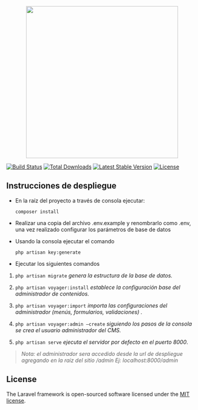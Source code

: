 <p align="center"><a href="https://laravel.com" target="_blank"><img src="https://raw.githubusercontent.com/laravel/art/master/logo-lockup/5%20SVG/2%20CMYK/1%20Full%20Color/laravel-logolockup-cmyk-red.svg" width="400"></a></p>

>><p align="center">
<a href="https://travis-ci.org/laravel/framework"><img src="https://travis-ci.org/laravel/framework.svg" alt="Build Status"></a>
<a href="https://packagist.org/packages/laravel/framework"><img src="https://img.shields.io/packagist/dt/laravel/framework" alt="Total Downloads"></a>
<a href="https://packagist.org/packages/laravel/framework"><img src="https://img.shields.io/packagist/v/laravel/framework" alt="Latest Stable Version"></a>
<a href="https://packagist.org/packages/laravel/framework"><img src="https://img.shields.io/packagist/l/laravel/framework" alt="License"></a>
</p>

## **Instrucciones de despliegue**
- En la raíz del proyecto a través de consola ejecutar:

  `composer install`

-   Realizar una copia del archivo .env.example y renombrarlo como .env, una vez realizado configurar los parámetros de base de datos

- Usando la consola ejecutar el comando

  `php artisan key:generate`

-   Ejecutar los siguientes comandos

1. `php artisan migrate`   *genera la estructura de la base de datos.*

2. `php artisan voyager:install`   *establece la configuración base del administrador de contenidos.*

3. `php artisan voyager:import`   *importa las configuraciones del administrador (menús, formularios, validaciones) .*

4. `php artisan voyager:admin –create`  *siguiendo los pasos de la consola se crea el usuario administrador del CMS.*

5. `php artisan serve`   *ejecuta el servidor por defecto en el puerto 8000*.



> *Nota: el administrador sera accedido desde la url de despliegue agregando en la raiz del sitio /admin*
> *Ej: localhost:8000/admin*

## License

The Laravel framework is open-sourced software licensed under the [MIT license](https://opensource.org/licenses/MIT).
